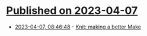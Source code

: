 # [Published on 2023-04-07](index.md)

* [2023-04-07, 08:46:48](https://lobste.rs/s/eshcdk/knit_making_better_make) - [Knit: making a better Make](https://zyedidia.github.io/blog/posts/3-knit-better-make/)
